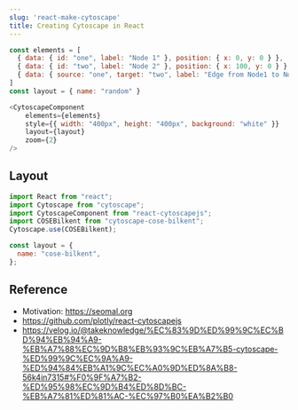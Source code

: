 ```yaml
---
slug: 'react-make-cytoscape'
title: Creating Cytoscape in React
---
```


```js
const elements = [
  { data: { id: "one", label: "Node 1" }, position: { x: 0, y: 0 } },
  { data: { id: "two", label: "Node 2" }, position: { x: 100, y: 0 } },
  { data: { source: "one", target: "two", label: "Edge from Node1 to Node2" } },
]
const layout = { name: "random" }

<CytoscapeComponent
    elements={elements}
    style={{ width: "400px", height: "400px", background: "white" }}
    layout={layout}
    zoom={2}
/>
```

## Layout

```js
import React from "react";
import Cytoscape from "cytoscape";
import CytoscapeComponent from "react-cytoscapejs";
import COSEBilkent from "cytoscape-cose-bilkent";
Cytoscape.use(COSEBilkent);

const layout = {
  name: "cose-bilkent",
};
```

## Reference

- Motivation: https://seomal.org
- https://github.com/plotly/react-cytoscapejs
- https://velog.io/@takeknowledge/%EC%83%9D%ED%99%9C%EC%BD%94%EB%94%A9-%EB%A7%88%EC%9D%B8%EB%93%9C%EB%A7%B5-cytoscape-%ED%99%9C%EC%9A%A9-%ED%94%84%EB%A1%9C%EC%A0%9D%ED%8A%B8-56k4in7315#%F0%9F%A7%B2-%ED%95%98%EC%9D%B4%ED%8D%BC-%EB%A7%81%ED%81%AC-%EC%97%B0%EA%B2%B0
